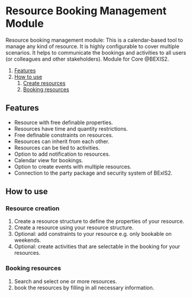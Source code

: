 # Resource Booking Management Module
Resource booking management module: This is a calendar-based tool to manage any kind of resource. It is highly configurable to cover multiple scenarios. It helps to communicate the bookings and activities to all users (or colleagues and other stakeholders). Module for Core @BEXIS2.

1. [Features](#Features)
2. [How to use](#how_to)
    1. [Create resources](#resource_creation)
    2. [Booking resources](#booking_resources)


## Features<a name="features"></a>
- Resource with free definable properties.
- Resources have time and quantity restrictions.
- Free definable constraints on resources.
- Resources can inherit from each other.
- Resources can be tied to activities.
- Option to add notification to resources.
- Calendar view for bookings.
- Option to create events with multiple resources.
- Connection to the party package and security system of BExIS2.

## How to use <a name="how_to"></a>

### Resource creation <a name="resource_creation"></a>

1. Create a resource structure to define the properties of your resource.
2. Create a resource using your resource structure.
3. Optional: add constraints to your resource e.g. only bookable on weekends.
4. Optional: create activities that are selectable in the booking for your resources.

### Booking resources <a name="booking_resources"></a>

1. Search and select one or more resources.
2. book the resources by filling in all necessary information.
